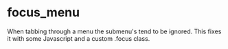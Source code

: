 # focus_menu
When tabbing through a menu the submenu's tend to be ignored. This fixes it with some Javascript and a custom .focus class.
